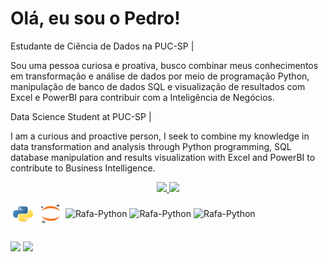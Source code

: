# Olá, eu sou o Pedro!

Estudante de Ciência de Dados na PUC-SP | 

Sou uma pessoa curiosa e proativa, busco combinar meus conhecimentos em transformação e análise de dados por meio de programação Python, manipulação de banco de dados SQL e visualização de resultados com Excel e PowerBI para contribuir com a Inteligência de Negócios.


Data Science Student at PUC-SP | 

I am a curious and proactive person, I seek to combine my knowledge in data transformation and analysis through Python programming, SQL database manipulation and results visualization with Excel and PowerBI to contribute to Business Intelligence.

<!-- estatísticas -->
<div align="center">
  <a href="https://github.com/pedroledger">
  <img height="180em" src="https://github-readme-stats.vercel.app/api?username=pedroledger&show_icons=true&theme=dark&include_all_commits=true&count_private=true"/>
  <img height="180em" src="https://github-readme-stats.vercel.app/api/top-langs/?username=pedroledger&show_icons=true&langs_count=5&theme=dark"/>
  </a> 
</div>

<!-- ícones de linguagens e ferramentas -->
<div style="display: inline_block"><br>
  <img align="center" alt="Rafa-Python" height="30" width="40" src="https://raw.githubusercontent.com/devicons/devicon/master/icons/python/python-original.svg">
  <img align="center" alt="Rafa-Python" height="30" width="40" src="https://raw.githubusercontent.com/devicons/devicon/master/icons/jupyter/jupyter-original.svg">
  <img align="center" alt="Rafa-Python" height="30" width="40" src="https://cdn.jsdelivr.net/gh/devicons/devicon/icons/mysql/mysql-original-wordmark.svg">
  <img align="center" alt="Rafa-Python" height="30" width="40" src="https://cdn.jsdelivr.net/gh/devicons/devicon/icons/spss/spss-original.svg" />
  <img align="center" alt="Rafa-Python" height="30" width="40" src="https://cdn.jsdelivr.net/gh/devicons/devicon/icons/vscode/vscode-original.svg" />
</div>
  
##
<!-- contato -->
<div>
  <a href="mailto:pedro.pessoal14@gmail.com"><img src="https://img.shields.io/badge/-Gmail-%23333?style=for-the-badge&logo=gmail&logoColor=white" target="_blank"></a>
  <a href="https://www.linkedin.com/in/pe-lucas" target="_blank"><img src="https://img.shields.io/badge/-LinkedIn-%230077B5?style=for-the-badge&logo=linkedin&logoColor=white" target="_blank"></a>  
</div>
